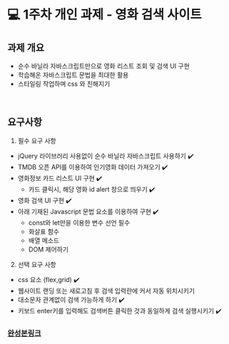 # :computer: 1주차 개인 과제 - 영화 검색 사이트

## 과제 개요

- 순수 바닐라 자바스크립트만으로 영화 리스트 조회 및 검색 UI 구현
- 학습해온 자바스크립트 문법을 최대한 활용
- 스타일링 작업하며 css 와 친해지기

<br>

## 요구사항

1. 필수 요구 사항
- jQuery 라이브러리 사용없이 순수 바닐라 자바스크립트 사용하기 :heavy_check_mark:
- TMDB 오픈 API를 이용하여 인기영화 데이터 가져오기 :heavy_check_mark:
- 영화정보 카드 리스트 UI 구현 :heavy_check_mark:
   - 카드 클릭시, 해당 영화 id alert 창으로 띄우기 :heavy_check_mark:
- 영화 검색 UI 구현 :heavy_check_mark:
- 아래 기재된 Javascript 문법 요소를 이용하여 구현 :heavy_check_mark:
  - const와 let만을 이용한 변수 선언 필수
  - 화살표 함수
  - 배열 메소드
  - DOM 제어하기


 
2. 선택 요구 사항
- css 요소 (flex,grid)  :heavy_check_mark: 
- 웹사이트 랜딩 또는 새로고침 후 검색 입력란에 커서 자동 위치시키기
- 대소문자 관계없이 검색 가능하게 하기 :heavy_check_mark:
- 키보드 enter키를 입력해도 검색버튼 클릭한 것과 동일하게 검색 실행시키기 :heavy_check_mark:


### [완성본링크](https://jonghoon7431.github.io/movie_search_site/)
